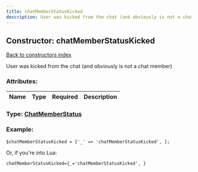 ```yaml
---
title: chatMemberStatusKicked
description: User was kicked from the chat (and obviously is not a chat member)
---
```

## Constructor: chatMemberStatusKicked  
[Back to constructors index](index.md)



User was kicked from the chat (and obviously is not a chat member)

### Attributes:

| Name     |    Type       | Required | Description |
|----------|:-------------:|:--------:|------------:|



### Type: [ChatMemberStatus](../types/ChatMemberStatus.md)


### Example:

```
$chatMemberStatusKicked = ['_' => 'chatMemberStatusKicked', ];
```  

Or, if you're into Lua:  


```
chatMemberStatusKicked={_='chatMemberStatusKicked', }

```


